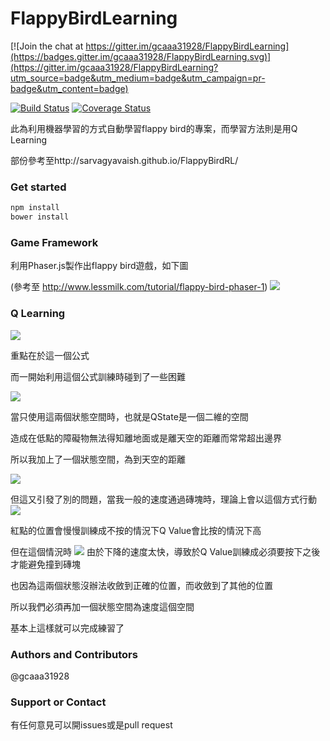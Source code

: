 # FlappyBirdLearning

[![Join the chat at https://gitter.im/gcaaa31928/FlappyBirdLearning](https://badges.gitter.im/gcaaa31928/FlappyBirdLearning.svg)](https://gitter.im/gcaaa31928/FlappyBirdLearning?utm_source=badge&utm_medium=badge&utm_campaign=pr-badge&utm_content=badge)

[![Build Status](https://travis-ci.org/gcaaa31928/FlappyBirdLearning.svg?branch=master)](https://travis-ci.org/gcaaa31928/FlappyBirdLearning)
[![Coverage Status](https://coveralls.io/repos/github/gcaaa31928/FlappyBirdLearning/badge.svg?branch=master)](https://coveralls.io/github/gcaaa31928/FlappyBirdLearning?branch=master)


此為利用機器學習的方式自動學習flappy bird的專案，而學習方法則是用Q Learning

部份參考至http://sarvagyavaish.github.io/FlappyBirdRL/


### Get started
```bash
npm install
bower install
```

### Game Framework
利用Phaser.js製作出flappy bird遊戲，如下圖

(參考至 http://www.lessmilk.com/tutorial/flappy-bird-phaser-1)
![](http://i.imgur.com/txWQzas.png)

### Q Learning
![](http://i.imgur.com/eaO31P2.png)

重點在於這一個公式

而一開始利用這個公式訓練時碰到了一些困難

![](http://i.imgur.com/Mu5oNb3.png)

當只使用這兩個狀態空間時，也就是QState是一個二維的空間

造成在低點的障礙物無法得知離地面或是離天空的距離而常常超出邊界

所以我加上了一個狀態空間，為到天空的距離

![](http://i.imgur.com/8RofM8h.png)

但這又引發了別的問題，當我一般的速度通過磚塊時，理論上會以這個方式行動
![](http://i.imgur.com/Iq53cW3.png)

紅點的位置會慢慢訓練成不按的情況下Q Value會比按的情況下高

但在這個情況時
![](http://i.imgur.com/YVnAD7j.png)
由於下降的速度太快，導致於Q Value訓練成必須要按下之後才能避免撞到磚塊

也因為這兩個狀態沒辦法收斂到正確的位置，而收斂到了其他的位置

所以我們必須再加一個狀態空間為速度這個空間


基本上這樣就可以完成練習了





### Authors and Contributors
@gcaaa31928

### Support or Contact
有任何意見可以開issues或是pull request


